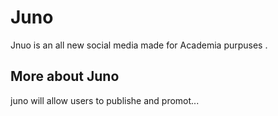 # Juno  


Jnuo is an all new social media made for Academia purpuses .

## More about Juno 
 juno will allow users to publishe and promot... 